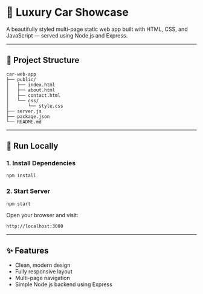 # 🚗 Luxury Car Showcase

A beautifully styled multi-page static web app built with HTML, CSS, and JavaScript — served using Node.js and Express.

---

## 📁 Project Structure

```
car-web-app
├── public/
│   ├── index.html
│   ├── about.html
│   ├── contact.html
│   └── css/
│       └── style.css
├── server.js
├── package.json
└── README.md
```

---

## 🚀 Run Locally

### 1. Install Dependencies
```bash
npm install
```

### 2. Start Server
```bash
npm start
```

Open your browser and visit:

```
http://localhost:3000
```

---

## ✨ Features

- Clean, modern design
- Fully responsive layout
- Multi-page navigation
- Simple Node.js backend using Express
```


